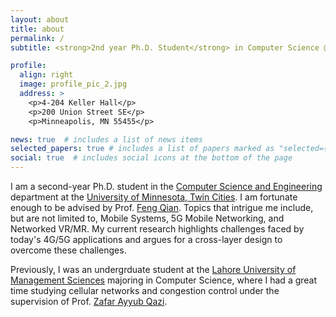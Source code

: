 ```yaml
---
layout: about
title: about
permalink: /
subtitle: <strong>2nd year Ph.D. Student</strong> in Computer Science @ <a href='https://twin-cities.umn.edu/'>UMN</a>

profile:
  align: right
  image: profile_pic_2.jpg
  address: >
    <p>4-204 Keller Hall</p>
    <p>200 Union Street SE</p>
    <p>Minneapolis, MN 55455</p>

news: true  # includes a list of news items
selected_papers: true # includes a list of papers marked as "selected={true}"
social: true  # includes social icons at the bottom of the page
---
```


I am a second-year Ph.D. student in the [Computer Science and Engineering](https://cse.umn.edu/cs) department at the [University of Minnesota, Twin Cities](https://twin-cities.umn.edu/). I am fortunate enough to be advised by Prof. [Feng Qian](https://www-users.cse.umn.edu/~fengqian/index.html). Topics that intrigue me include, but are not limited to, Mobile Systems, 5G Mobile Networking, and Networked VR/MR. My current research highlights challenges faced by today's 4G/5G applications and argues for a cross-layer design to overcome these challenges. 
<!-- I have a strong background in system/network engineering and I am skilled in C++, C, Java, and Python programming. -->

<!-- In my spare time, I enjoy watching sports (mostly soccer, cricket, F1, and chess) and working out. -->

Previously, I was an undergrduate student at the [Lahore University of Management Sciences](https://lums.edu.pk/) majoring in Computer Science, where I had a great time studying cellular networks and congestion control under the supervision of Prof. [Zafar Ayyub Qazi](https://web.lums.edu.pk/~zafar/). 


<!-- <span style="color:red;font-style:italic;"> \*** I am looking for summer 2023 internships. Please reach out at hassa654@umn.edu \*** </span> -->

